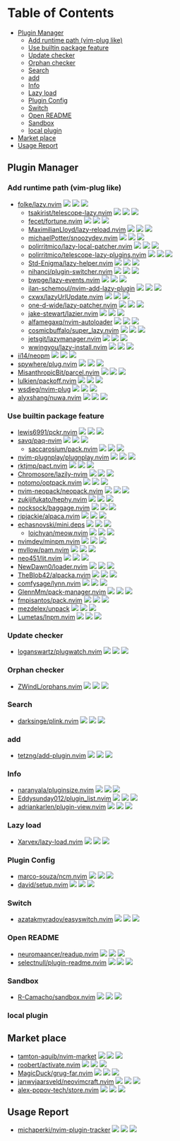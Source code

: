 # Table of Contents

<!-- toc -->

- [Plugin Manager](#plugin-manager)
  - [Add runtime path (vim-plug like)](#add-runtime-path-vim-plug-like)
  - [Use builtin package feature](#use-builtin-package-feature)
  - [Update checker](#update-checker)
  - [Orphan checker](#orphan-checker)
  - [Search](#search)
  - [add](#add)
  - [Info](#info)
  - [Lazy load](#lazy-load)
  - [Plugin Config](#plugin-config)
  - [Switch](#switch)
  - [Open README](#open-readme)
  - [Sandbox](#sandbox)
  - [local plugin](#local-plugin)
- [Market place](#market-place)
- [Usage Report](#usage-report)

<!-- tocstop -->

## Plugin Manager

### Add runtime path (vim-plug like)

- [folke/lazy.nvim](https://github.com/folke/lazy.nvim) ![](https://img.shields.io/github/stars/folke/lazy.nvim) ![](https://img.shields.io/github/last-commit/folke/lazy.nvim) ![](https://img.shields.io/github/commit-activity/y/folke/lazy.nvim)
  - [tsakirist/telescope-lazy.nvim](https://github.com/tsakirist/telescope-lazy.nvim) ![](https://img.shields.io/github/stars/tsakirist/telescope-lazy.nvim) ![](https://img.shields.io/github/last-commit/tsakirist/telescope-lazy.nvim) ![](https://img.shields.io/github/commit-activity/y/tsakirist/telescope-lazy.nvim)
  - [fecet/fortune.nvim](https://github.com/fecet/fortune.nvim) ![](https://img.shields.io/github/stars/fecet/fortune.nvim) ![](https://img.shields.io/github/last-commit/fecet/fortune.nvim) ![](https://img.shields.io/github/commit-activity/y/fecet/fortune.nvim)
  - [MaximilianLloyd/lazy-reload.nvim](https://github.com/MaximilianLloyd/lazy-reload.nvim) ![](https://img.shields.io/github/stars/MaximilianLloyd/lazy-reload.nvim) ![](https://img.shields.io/github/last-commit/MaximilianLloyd/lazy-reload.nvim) ![](https://img.shields.io/github/commit-activity/y/MaximilianLloyd/lazy-reload.nvim)
  - [michaelPotter/snoozydev.nvim](https://github.com/michaelPotter/snoozydev.nvim) ![](https://img.shields.io/github/stars/michaelPotter/snoozydev.nvim) ![](https://img.shields.io/github/last-commit/michaelPotter/snoozydev.nvim) ![](https://img.shields.io/github/commit-activity/y/michaelPotter/snoozydev.nvim)
  - [polirritmico/lazy-local-patcher.nvim](https://github.com/polirritmico/lazy-local-patcher.nvim) ![](https://img.shields.io/github/stars/polirritmico/lazy-local-patcher.nvim) ![](https://img.shields.io/github/last-commit/polirritmico/lazy-local-patcher.nvim) ![](https://img.shields.io/github/commit-activity/y/polirritmico/lazy-local-patcher.nvim)
  - [polirritmico/telescope-lazy-plugins.nvim](https://github.com/polirritmico/telescope-lazy-plugins.nvim) ![](https://img.shields.io/github/stars/polirritmico/telescope-lazy-plugins.nvim) ![](https://img.shields.io/github/last-commit/polirritmico/telescope-lazy-plugins.nvim) ![](https://img.shields.io/github/commit-activity/y/polirritmico/telescope-lazy-plugins.nvim)
  - [Std-Enigma/lazy-helper.nvim](https://github.com/Std-Enigma/lazy-helper.nvim) ![](https://img.shields.io/github/stars/Std-Enigma/lazy-helper.nvim) ![](https://img.shields.io/github/last-commit/Std-Enigma/lazy-helper.nvim) ![](https://img.shields.io/github/commit-activity/y/Std-Enigma/lazy-helper.nvim)
  - [nihancj/plugin-switcher.nvim](https://github.com/nihancj/plugin-switcher.nvim) ![](https://img.shields.io/github/stars/nihancj/plugin-switcher.nvim) ![](https://img.shields.io/github/last-commit/nihancj/plugin-switcher.nvim) ![](https://img.shields.io/github/commit-activity/y/nihancj/plugin-switcher.nvim)
  - [bwpge/lazy-events.nvim](https://github.com/bwpge/lazy-events.nvim) ![](https://img.shields.io/github/stars/bwpge/lazy-events.nvim) ![](https://img.shields.io/github/last-commit/bwpge/lazy-events.nvim) ![](https://img.shields.io/github/commit-activity/y/bwpge/lazy-events.nvim)
  - [ilan-schemoul/nvim-add-lazy-plugin](https://github.com/ilan-schemoul/nvim-add-lazy-plugin) ![](https://img.shields.io/github/stars/ilan-schemoul/nvim-add-lazy-plugin) ![](https://img.shields.io/github/last-commit/ilan-schemoul/nvim-add-lazy-plugin) ![](https://img.shields.io/github/commit-activity/y/ilan-schemoul/nvim-add-lazy-plugin)
  - [cxwx/lazyUrlUpdate.nvim](https://github.com/cxwx/lazyUrlUpdate.nvim) ![](https://img.shields.io/github/stars/cxwx/lazyUrlUpdate.nvim) ![](https://img.shields.io/github/last-commit/cxwx/lazyUrlUpdate.nvim) ![](https://img.shields.io/github/commit-activity/y/cxwx/lazyUrlUpdate.nvim)
  - [one-d-wide/lazy-patcher.nvim](https://github.com/one-d-wide/lazy-patcher.nvim) ![](https://img.shields.io/github/stars/one-d-wide/lazy-patcher.nvim) ![](https://img.shields.io/github/last-commit/one-d-wide/lazy-patcher.nvim) ![](https://img.shields.io/github/commit-activity/y/one-d-wide/lazy-patcher.nvim)
  - [jake-stewart/lazier.nvim](https://github.com/jake-stewart/lazier.nvim) ![](https://img.shields.io/github/stars/jake-stewart/lazier.nvim) ![](https://img.shields.io/github/last-commit/jake-stewart/lazier.nvim) ![](https://img.shields.io/github/commit-activity/y/jake-stewart/lazier.nvim)
  - [alfamegaxq/nvim-autoloader](https://github.com/alfamegaxq/nvim-autoloader) ![](https://img.shields.io/github/stars/alfamegaxq/nvim-autoloader) ![](https://img.shields.io/github/last-commit/alfamegaxq/nvim-autoloader) ![](https://img.shields.io/github/commit-activity/y/alfamegaxq/nvim-autoloader)
  - [cosmicbuffalo/super_lazy.nvim](https://github.com/cosmicbuffalo/super_lazy.nvim) ![](https://img.shields.io/github/stars/cosmicbuffalo/super_lazy.nvim) ![](https://img.shields.io/github/last-commit/cosmicbuffalo/super_lazy.nvim) ![](https://img.shields.io/github/commit-activity/y/cosmicbuffalo/super_lazy.nvim)
  - [jetsgit/lazymanager.nvim](https://github.com/jetsgit/lazymanager.nvim) ![](https://img.shields.io/github/stars/jetsgit/lazymanager.nvim) ![](https://img.shields.io/github/last-commit/jetsgit/lazymanager.nvim) ![](https://img.shields.io/github/commit-activity/y/jetsgit/lazymanager.nvim)
  - [wwingyou/lazy-install.nvim](https://github.com/wwingyou/lazy-install.nvim) ![](https://img.shields.io/github/stars/wwingyou/lazy-install.nvim) ![](https://img.shields.io/github/last-commit/wwingyou/lazy-install.nvim) ![](https://img.shields.io/github/commit-activity/y/wwingyou/lazy-install.nvim)
- [ii14/neopm](https://github.com/ii14/neopm) ![](https://img.shields.io/github/stars/NTBBloodbath/cheovim) ![](https://img.shields.io/github/last-commit/NTBBloodbath/cheovim) ![](https://img.shields.io/github/commit-activity/y/NTBBloodbath/cheovim)
- [spywhere/plug.nvim](https://github.com/spywhere/plug.nvim) ![](https://img.shields.io/github/stars/spywhere/plug.nvim) ![](https://img.shields.io/github/last-commit/spywhere/plug.nvim) ![](https://img.shields.io/github/commit-activity/y/spywhere/plug.nvim)
- [MisanthropicBit/parcel.nvim](https://github.com/MisanthropicBit/parcel.nvim) ![](https://img.shields.io/github/stars/MisanthropicBit/parcel.nvim) ![](https://img.shields.io/github/last-commit/MisanthropicBit/parcel.nvim) ![](https://img.shields.io/github/commit-activity/y/MisanthropicBit/parcel.nvim)
- [lulkien/packoff.nvim](https://github.com/lulkien/packoff.nvim) ![](https://img.shields.io/github/stars/lulkien/packoff.nvim) ![](https://img.shields.io/github/last-commit/lulkien/packoff.nvim) ![](https://img.shields.io/github/commit-activity/y/lulkien/packoff.nvim)
- [wsdjeg/nvim-plug](https://github.com/wsdjeg/nvim-plug) ![](https://img.shields.io/github/stars/wsdjeg/nvim-plug) ![](https://img.shields.io/github/last-commit/wsdjeg/nvim-plug) ![](https://img.shields.io/github/commit-activity/y/wsdjeg/nvim-plug)
- [alyxshang/nuwa.nvim](https://github.com/alyxshang/nuwa.nvim) ![](https://img.shields.io/github/stars/alyxshang/nuwa.nvim) ![](https://img.shields.io/github/last-commit/alyxshang/nuwa.nvim) ![](https://img.shields.io/github/commit-activity/y/alyxshang/nuwa.nvim)

### Use builtin package feature

- [lewis6991/pckr.nvim](https://github.com/lewis6991/pckr.nvim) ![](https://img.shields.io/github/stars/lewis6991/pckr.nvim) ![](https://img.shields.io/github/last-commit/lewis6991/pckr.nvim) ![](https://img.shields.io/github/commit-activity/y/lewis6991/pckr.nvim)
- [savq/paq-nvim](https://github.com/savq/paq-nvim) ![](https://img.shields.io/github/stars/savq/paq-nvim) ![](https://img.shields.io/github/last-commit/savq/paq-nvim) ![](https://img.shields.io/github/commit-activity/y/savq/paq-nvim)
  - [saccarosium/pack.nvim](https://github.com/saccarosium/pack.nvim) ![](https://img.shields.io/github/stars/saccarosium/pack.nvim) ![](https://img.shields.io/github/last-commit/saccarosium/pack.nvim) ![](https://img.shields.io/github/commit-activity/y/saccarosium/pack.nvim)
- [nvim-plugnplay/plugnplay.nvim](https://github.com/nvim-plugnplay/plugnplay.nvim) ![](https://img.shields.io/github/stars/nvim-plugnplay/plugnplay.nvim) ![](https://img.shields.io/github/last-commit/nvim-plugnplay/plugnplay.nvim) ![](https://img.shields.io/github/commit-activity/y/nvim-plugnplay/plugnplay.nvim)
- [rktjmp/pact.nvim](https://github.com/rktjmp/pact.nvim) ![](https://img.shields.io/github/stars/rktjmp/pact.nvim) ![](https://img.shields.io/github/last-commit/rktjmp/pact.nvim) ![](https://img.shields.io/github/commit-activity/y/rktjmp/pact.nvim)
- [Chromosore/lazily-nvim](https://github.com/Chromosore/lazily-nvim) ![](https://img.shields.io/github/stars/Chromosore/lazily-nvim) ![](https://img.shields.io/github/last-commit/Chromosore/lazily-nvim) ![](https://img.shields.io/github/commit-activity/y/Chromosore/lazily-nvim)
- [notomo/optpack.nvim](https://github.com/notomo/optpack.nvim) ![](https://img.shields.io/github/stars/notomo/optpack.nvim) ![](https://img.shields.io/github/last-commit/notomo/optpack.nvim) ![](https://img.shields.io/github/commit-activity/y/notomo/optpack.nvim)
- [nvim-neopack/neopack.nvim](https://github.com/nvim-neopack/neopack.nvim) ![](https://img.shields.io/github/stars/nvim-neopack/neopack.nvim) ![](https://img.shields.io/github/last-commit/nvim-neopack/neopack.nvim) ![](https://img.shields.io/github/commit-activity/y/nvim-neopack/neopack.nvim)
- [zukijifukato/hephy.nvim](https://github.com/zukijifukato/hephy.nvim) ![](https://img.shields.io/github/stars/zukijifukato/hephy.nvim) ![](https://img.shields.io/github/last-commit/zukijifukato/hephy.nvim) ![](https://img.shields.io/github/commit-activity/y/zukijifukato/hephy.nvim)
- [nocksock/baggage.nvim](https://github.com/nocksock/baggage.nvim) ![](https://img.shields.io/github/stars/nocksock/baggage.nvim) ![](https://img.shields.io/github/last-commit/nocksock/baggage.nvim) ![](https://img.shields.io/github/commit-activity/y/nocksock/baggage.nvim)
- [ripjackie/alpaca.nvim](https://github.com/ripjackie/alpaca.nvim) ![](https://img.shields.io/github/stars/ripjackie/alpaca.nvim) ![](https://img.shields.io/github/last-commit/ripjackie/alpaca.nvim) ![](https://img.shields.io/github/commit-activity/y/ripjackie/alpaca.nvim)
- [echasnovski/mini.deps](https://github.com/echasnovski/mini.deps) ![](https://img.shields.io/github/stars/echasnovski/mini.deps) ![](https://img.shields.io/github/last-commit/echasnovski/mini.deps) ![](https://img.shields.io/github/commit-activity/y/echasnovski/mini.deps)
  - [loichyan/meow.nvim](https://github.com/loichyan/meow.nvim) ![](https://img.shields.io/github/stars/loichyan/meow.nvim) ![](https://img.shields.io/github/last-commit/loichyan/meow.nvim) ![](https://img.shields.io/github/commit-activity/y/loichyan/meow.nvim)
- [nvimdev/minpm.nvim](https://github.com/nvimdev/minpm.nvim) ![](https://img.shields.io/github/stars/nvimdev/minpm.nvim) ![](https://img.shields.io/github/last-commit/nvimdev/minpm.nvim) ![](https://img.shields.io/github/commit-activity/y/nvimdev/minpm.nvim)
- [mvllow/pam.nvim](https://github.com/mvllow/pam.nvim) ![](https://img.shields.io/github/stars/mvllow/pam.nvim) ![](https://img.shields.io/github/last-commit/mvllow/pam.nvim) ![](https://img.shields.io/github/commit-activity/y/mvllow/pam.nvim)
- [neo451/lit.nvim](https://github.com/neo451/lit.nvim) ![](https://img.shields.io/github/stars/neo451/lit.nvim) ![](https://img.shields.io/github/last-commit/neo451/lit.nvim) ![](https://img.shields.io/github/commit-activity/y/neo451/lit.nvim)
- [NewDawn0/loader.nvim](https://github.com/NewDawn0/loader.nvim) ![](https://img.shields.io/github/stars/NewDawn0/loader.nvim) ![](https://img.shields.io/github/last-commit/NewDawn0/loader.nvim) ![](https://img.shields.io/github/commit-activity/y/NewDawn0/loader.nvim)
- [TheBlob42/alpacka.nvim](https://github.com/TheBlob42/alpacka.nvim) ![](https://img.shields.io/github/stars/TheBlob42/alpacka.nvim) ![](https://img.shields.io/github/last-commit/TheBlob42/alpacka.nvim) ![](https://img.shields.io/github/commit-activity/y/TheBlob42/alpacka.nvim)
- [comfysage/lynn.nvim](https://github.com/comfysage/lynn.nvim) ![](https://img.shields.io/github/stars/comfysage/lynn.nvim) ![](https://img.shields.io/github/last-commit/comfysage/lynn.nvim) ![](https://img.shields.io/github/commit-activity/y/comfysage/lynn.nvim)
- [GlennMm/pack-manager.nvim](https://github.com/GlennMm/pack-manager.nvim) ![](https://img.shields.io/github/stars/GlennMm/pack-manager.nvim) ![](https://img.shields.io/github/last-commit/GlennMm/pack-manager.nvim) ![](https://img.shields.io/github/commit-activity/y/GlennMm/pack-manager.nvim)
- [fmpisantos/pack.nvim](https://github.com/fmpisantos/pack.nvim) ![](https://img.shields.io/github/stars/fmpisantos/pack.nvim) ![](https://img.shields.io/github/last-commit/fmpisantos/pack.nvim) ![](https://img.shields.io/github/commit-activity/y/fmpisantos/pack.nvim)
- [mezdelex/unpack](https://github.com/mezdelex/unpack) ![](https://img.shields.io/github/stars/mezdelex/unpack) ![](https://img.shields.io/github/last-commit/mezdelex/unpack) ![](https://img.shields.io/github/commit-activity/y/mezdelex/unpack)
- [Lumetas/lnpm.nvim](https://github.com/Lumetas/lnpm.nvim) ![](https://img.shields.io/github/stars/Lumetas/lnpm.nvim) ![](https://img.shields.io/github/last-commit/Lumetas/lnpm.nvim) ![](https://img.shields.io/github/commit-activity/y/Lumetas/lnpm.nvim)

### Update checker

- [loganswartz/plugwatch.nvim](https://github.com/loganswartz/plugwatch.nvim) ![](https://img.shields.io/github/stars/loganswartz/plugwatch.nvim) ![](https://img.shields.io/github/last-commit/loganswartz/plugwatch.nvim) ![](https://img.shields.io/github/commit-activity/y/loganswartz/plugwatch.nvim)

### Orphan checker

- [ZWindL/orphans.nvim](https://github.com/ZWindL/orphans.nvim) ![](https://img.shields.io/github/stars/ZWindL/orphans.nvim) ![](https://img.shields.io/github/last-commit/ZWindL/orphans.nvim) ![](https://img.shields.io/github/commit-activity/y/ZWindL/orphans.nvim)

### Search

- [darksinge/plink.nvim](https://github.com/darksinge/plink.nvim) ![](https://img.shields.io/github/stars/darksinge/plink.nvim) ![](https://img.shields.io/github/last-commit/darksinge/plink.nvim) ![](https://img.shields.io/github/commit-activity/y/darksinge/plink.nvim)

### add

- [tetzng/add-plugin.nvim](https://github.com/tetzng/add-plugin.nvim) ![](https://img.shields.io/github/stars/tetzng/add-plugin.nvim) ![](https://img.shields.io/github/last-commit/tetzng/add-plugin.nvim) ![](https://img.shields.io/github/commit-activity/y/tetzng/add-plugin.nvim)

### Info

- [naranyala/pluginsize.nvim](https://github.com/naranyala/pluginsize.nvim) ![](https://img.shields.io/github/stars/naranyala/pluginsize.nvim) ![](https://img.shields.io/github/last-commit/naranyala/pluginsize.nvim) ![](https://img.shields.io/github/commit-activity/y/naranyala/pluginsize.nvim)
- [Eddysunday012/plugin_list.nvim](https://github.com/Eddysunday012/plugin_list.nvim) ![](https://img.shields.io/github/stars/Eddysunday012/plugin_list.nvim) ![](https://img.shields.io/github/last-commit/Eddysunday012/plugin_list.nvim) ![](https://img.shields.io/github/commit-activity/y/Eddysunday012/plugin_list.nvim)
- [adriankarlen/plugin-view.nvim](https://github.com/adriankarlen/plugin-view.nvim) ![](https://img.shields.io/github/stars/adriankarlen/plugin-view.nvim) ![](https://img.shields.io/github/last-commit/adriankarlen/plugin-view.nvim) ![](https://img.shields.io/github/commit-activity/y/adriankarlen/plugin-view.nvim)

### Lazy load

- [Xarvex/lazy-load.nvim](https://github.com/Xarvex/lazy-load.nvim) ![](https://img.shields.io/github/stars/Xarvex/lazy-load.nvim) ![](https://img.shields.io/github/last-commit/Xarvex/lazy-load.nvim) ![](https://img.shields.io/github/commit-activity/y/Xarvex/lazy-load.nvim)

### Plugin Config

- [marco-souza/ncm.nvim](https://github.com/marco-souza/ncm.nvim) ![](https://img.shields.io/github/stars/marco-souza/ncm.nvim) ![](https://img.shields.io/github/last-commit/marco-souza/ncm.nvim) ![](https://img.shields.io/github/commit-activity/y/marco-souza/ncm.nvim)
- [david/setup.nvim](https://github.com/david/setup.nvim) ![](https://img.shields.io/github/stars/david/setup.nvim) ![](https://img.shields.io/github/last-commit/david/setup.nvim) ![](https://img.shields.io/github/commit-activity/y/david/setup.nvim)

### Switch

- [azatakmyradov/easyswitch.nvim](https://github.com/azatakmyradov/easyswitch.nvim) ![](https://img.shields.io/github/stars/azatakmyradov/easyswitch.nvim) ![](https://img.shields.io/github/last-commit/azatakmyradov/easyswitch.nvim) ![](https://img.shields.io/github/commit-activity/y/azatakmyradov/easyswitch.nvim)

### Open README

- [neuromaancer/readup.nvim](https://github.com/neuromaancer/readup.nvim) ![](https://img.shields.io/github/stars/neuromaancer/readup.nvim) ![](https://img.shields.io/github/last-commit/neuromaancer/readup.nvim) ![](https://img.shields.io/github/commit-activity/y/neuromaancer/readup.nvim)
- [selectnull/plugin-readme.nvim](https://github.com/selectnull/plugin-readme.nvim) ![](https://img.shields.io/github/stars/selectnull/plugin-readme.nvim) ![](https://img.shields.io/github/last-commit/selectnull/plugin-readme.nvim) ![](https://img.shields.io/github/commit-activity/y/selectnull/plugin-readme.nvim)

### Sandbox

- [R-Camacho/sandbox.nvim](https://github.com/R-Camacho/sandbox.nvim) ![](https://img.shields.io/github/stars/R-Camacho/sandbox.nvim) ![](https://img.shields.io/github/last-commit/R-Camacho/sandbox.nvim) ![](https://img.shields.io/github/commit-activity/y/R-Camacho/sandbox.nvim)

### local plugin

## Market place

- [tamton-aquib/nvim-market](https://github.com/tamton-aquib/nvim-market) ![](https://img.shields.io/github/stars/tamton-aquib/nvim-market) ![](https://img.shields.io/github/last-commit/tamton-aquib/nvim-market) ![](https://img.shields.io/github/commit-activity/y/tamton-aquib/nvim-market)
- [roobert/activate.nvim](https://github.com/roobert/activate.nvim) ![](https://img.shields.io/github/stars/roobert/activate.nvim) ![](https://img.shields.io/github/last-commit/roobert/activate.nvim) ![](https://img.shields.io/github/commit-activity/y/roobert/activate.nvim)
- [MagicDuck/grug-far.nvim](https://github.com/MagicDuck/grug-far.nvim) ![](https://img.shields.io/github/stars/MagicDuck/grug-far.nvim) ![](https://img.shields.io/github/last-commit/MagicDuck/grug-far.nvim) ![](https://img.shields.io/github/commit-activity/y/MagicDuck/grug-far.nvim)
- [janwvjaarsveld/neovimcraft.nvim](https://github.com/janwvjaarsveld/neovimcraft.nvim) ![](https://img.shields.io/github/stars/janwvjaarsveld/neovimcraft.nvim) ![](https://img.shields.io/github/last-commit/janwvjaarsveld/neovimcraft.nvim) ![](https://img.shields.io/github/commit-activity/y/janwvjaarsveld/neovimcraft.nvim)
- [alex-popov-tech/store.nvim](https://github.com/alex-popov-tech/store.nvim) ![](https://img.shields.io/github/stars/alex-popov-tech/store.nvim) ![](https://img.shields.io/github/last-commit/alex-popov-tech/store.nvim) ![](https://img.shields.io/github/commit-activity/y/alex-popov-tech/store.nvim)

## Usage Report

- [michaperki/nvim-plugin-tracker](https://github.com/michaperki/nvim-plugin-tracker) ![](https://img.shields.io/github/stars/michaperki/nvim-plugin-tracker) ![](https://img.shields.io/github/last-commit/michaperki/nvim-plugin-tracker) ![](https://img.shields.io/github/commit-activity/y/michaperki/nvim-plugin-tracker)
